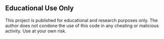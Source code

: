 ## Educational Use Only

This project is published for educational and research purposes only.
The author does not condone the use of this code in any cheating or malicious activity.
Use at your own risk.

